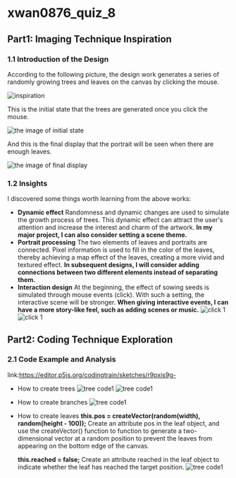 # xwan0876_quiz_8

## Part1: Imaging Technique Inspiration

### 1.1 Introduction of the Design 
 According to the following picture, the design work generates a series of randomly growing trees and leaves on the canvas by clicking the mouse. 

![inspiration](readmeImages/mar.png)

This is the initial state that the trees are generated once you click the mouse.

![the image of initial state](readmeImages/initial.jpg)

And this is the final display that the portrait will be seen when there are enough leaves.

![the image of final display](readmeImages/final.jpg)

### 1.2 Insights
I discovered some things worth learning from the above works:
- **Dynamic effect** 
  Randomness and dynamic changes are used to simulate the growth process of trees. This dynamic effect can attract the user's attention and increase the interest and charm of the artwork. **In my major project, I can also consider setting a scene theme.**
- **Portrait processing** 
  The two elements of leaves and portraits are connected. Pixel information is used to fill in the color of the leaves, thereby achieving a map effect of the leaves, creating a more vivid and textured effect. **In subsequent designs, I will consider adding connections between two different elements instead of separating them.**
- **Interaction design** 
  At the beginning, the effect of sowing seeds is simulated through mouse events (click). With such a setting, the interactive scene will be stronger. **When giving interactive events, I can have a more story-like feel, such as adding scenes or music.**
![click 1](readmeImages/click1.jpg)
![click 1](readmeImages/click2.jpg)

## Part2: Coding Technique Exploration

### 2.1 Code Example and Analysis
link:https://editor.p5js.org/codingtrain/sketches/r9pxis9g-
- How to create trees
  ![tree code1](readmeImages/tree1.png)
  ![tree code1](readmeImages/tree2.png)
- How to create branches
  ![tree code1](readmeImages/branche.png)
- How to create leaves
  **this.pos = createVector(random(width), random(height - 100));** 
  Create an attribute pos in the leaf object, and use the createVector() function to function to generate a two-dimensional vector at a random position to prevent the leaves from appearing on the bottom edge of the canvas.

  **this.reached = false;** 
  Create an attribute reached in the leaf object to indicate whether the leaf has reached the target position.
  ![tree code1](readmeImages/leave.png)



